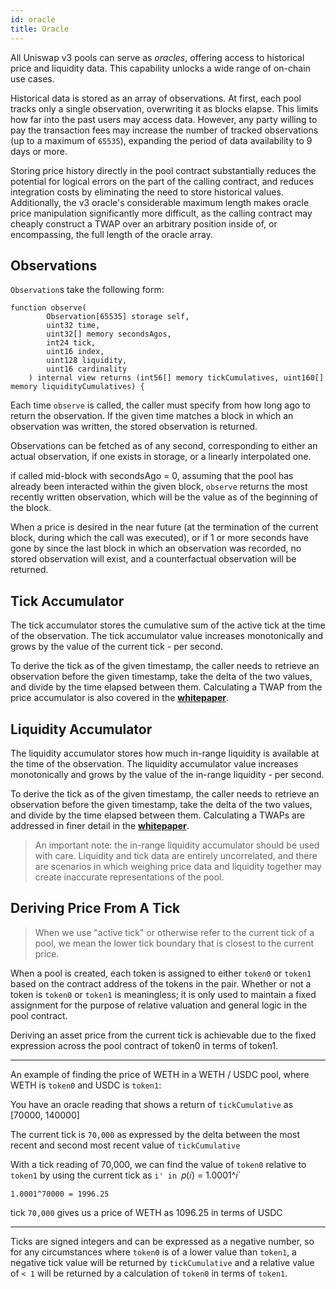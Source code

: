 ```yaml
---
id: oracle
title: Oracle
---
```


All Uniswap v3 pools can serve as _oracles_, offering access to historical price and liquidity data. This capability unlocks a wide range of on-chain use cases.

Historical data is stored as an array of observations. At first, each pool tracks only a single observation, overwriting it as blocks elapse. This limits how far into the past users may access data. However, any party willing to pay the transaction fees may increase the number of tracked observations (up to a maximum of `65535`), expanding the period of data availability to 9 days or more.

Storing price history directly in the pool contract substantially reduces the potential for logical errors on the part of the calling contract, and reduces integration costs by eliminating the need to store historical values. Additionally, the v3 oracle's considerable maximum length makes oracle price manipulation significantly more difficult, as the calling contract may cheaply construct a TWAP over an arbitrary position inside of, or encompassing, the full length of the oracle array.


## Observations

`Observation`s take the following form:

```solidity
function observe(
        Observation[65535] storage self,
        uint32 time,
        uint32[] memory secondsAgos,
        int24 tick,
        uint16 index,
        uint128 liquidity,
        uint16 cardinality
    ) internal view returns (int56[] memory tickCumulatives, uint160[] memory liquidityCumulatives) {
   ```


Each time `observe` is called, the caller must specify from how long ago to return the observation. If the given time matches a block in which an observation was written, the stored observation is returned.

Observations can be fetched as of any second, corresponding to either an actual observation, if one exists in storage, or a linearly interpolated one.

if called mid-block with secondsAgo = 0, assuming that the pool has already been interacted within the given block, `observe` returns the most recently written observation, which will be the value as of the beginning of the block.

When a price is desired in the near future (at the termination of the current block, during which the call was executed), or if 1 or more seconds have gone by since the last block in which an observation was recorded, no stored observation will exist, and a counterfactual observation will be returned.


## Tick Accumulator

The tick accumulator stores the cumulative sum of the active tick at the time of the observation. The tick accumulator value increases monotonically and grows by the value of the current tick - per second.

To derive the tick as of the given timestamp, the caller needs to retrieve an observation before the given timestamp, take the delta of the two values, and divide by the time elapsed between them. Calculating a TWAP from the price accumulator is also covered in the [**whitepaper**](https://uniswap.org/whitepaper-v3.pdf).

## Liquidity Accumulator


The liquidity accumulator stores how much in-range liquidity is available at the time of the observation. The liquidity accumulator value increases monotonically and grows by the value of the in-range liquidity - per second.


To derive the tick as of the given timestamp, the caller needs to retrieve an observation before the given timestamp, take the delta of the two values, and divide by the time elapsed between them. Calculating a TWAPs are addressed in finer detail in the [**whitepaper**](https://uniswap.org/whitepaper-v3.pdf).

> An important note: the in-range liquidity accumulator should be used with care. Liquidity and tick data are entirely uncorrelated, and there are scenarios in which weighing price data and liquidity together may create inaccurate representations of the pool.


## Deriving Price From A Tick


> When we use "active tick" or otherwise refer to the current tick of a pool, we mean the lower tick boundary that is closest to the current price.

When a pool is created, each token is assigned to either `token0` or `token1` based on the contract address of the tokens in the pair. Whether or not a token is `token0` or `token1` is meaningless; it is only used to maintain a fixed assignment for the purpose of relative valuation and general logic in the pool contract. 

Deriving an asset price from the current tick is achievable due to the fixed expression across the pool contract of token0 in terms of token1.

----

An example of finding the price of WETH in a WETH / USDC pool, where WETH is `token0` and USDC is `token1`: 

You have an oracle reading that shows a return of `tickCumulative` as [70000, 140000]

The current tick is `70,000` as expressed by the delta between the most recent and second most recent value of `tickCumulative`

With a tick reading of 70,000, we can find the value of `token0` relative to `token1` by using the current tick as `i' in `𝑝(𝑖) = 1.0001^𝑖`

`1.0001^70000 = 1996.25` 

tick `70,000` gives us a price of WETH as 1096.25 in terms of USDC

----

Ticks are signed integers and can be expressed as a negative number, so for any circumstances where `token0` is of a lower value than `token1`, a negative tick value will be returned by `tickCumulative` and a relative value of `< 1` will be returned by a calculation of `token0` in terms of `token1`.